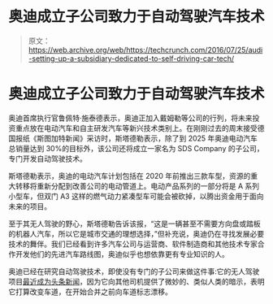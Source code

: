 # 奥迪成立子公司致力于自动驾驶汽车技术 

> 原文：<https://web.archive.org/web/https://techcrunch.com/2016/07/25/audi-setting-up-a-subsidiary-dedicated-to-self-driving-car-tech/>

# 奥迪成立子公司致力于自动驾驶汽车技术

奥迪首席执行官鲁佩特·施泰德表示，奥迪正加入戴姆勒等公司的行列，将未来投资重点放在电动汽车和自主研发汽车等新兴技术类别上。在刚刚过去的周末接受德国报纸《斯图加特新闻》采访时，斯塔德勒表示，除了到 2025 年奥迪电动汽车总销量达到 30%的目标外，该公司还将成立一家名为 SDS Company 的子公司，专门开发自动驾驶技术。

斯塔德勒表示，奥迪的电动汽车计划包括在 2020 年前推出三款车型，资源的重大转移将重新分配到改善公司的电动管道上。电动产品系列的一部分将是 A 系列小型车，但双门 A3 这样的燃气动力紧凑型车可能会被砍掉，以腾出资金用于面向未来的项目。

至于其无人驾驶的野心，斯塔德勒告诉该报，“这是一辆甚至不需要方向盘或踏板的机器人汽车，所以它是城市交通的理想选择，”但补充说，奥迪仍在寻找发展必要技术的舞伴。我们已经看到许多汽车公司与运营商、软件制造商和其他技术专家合作开发他们的先进汽车路线图，奥迪似乎也想依靠更有专业知识的人。

奥迪已经在研究自动驾驶技术，即使没有专门的子公司来做这件事:它的无人驾驶项目[最近成为头条新闻](https://web.archive.org/web/20221007034318/http://www.dailymail.co.uk/sciencetech/article-3592567/The-self-driving-car-behaves-like-person-Audi-s-robotic-vehicle-taught-human-manners.html)，因为它向其他司机提供了微妙的、类似人类的暗示，表明它打算改变车道，在开始合并之前向车道标志漂移。